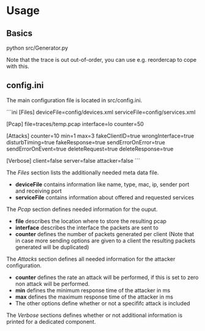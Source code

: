 # Usage

## Basics

python src/Generator.py

Note that the trace is out out-of-order, you can use e.g. reordercap to cope with this.

## config.ini

The main configuration file is located in src/config.ini.

´´´ini
[Files]
deviceFile=config/devices.xml
serviceFile=config/services.xml

[Pcap]
file=traces/temp.pcap
interface=lo
counter=50

[Attacks]
counter=10
min=1
max=3
fakeClientID=true
wrongInterface=true
disturbTiming=true
fakeResponse=true
sendErrorOnError=true
sendErrorOnEvent=true
deleteRequest=true
deleteResponse=true

[Verbose]
client=false
server=false
attacker=false
´´´

The *Files* section lists the additionally needed meta data file.
 * **deviceFile** contains information like name, type, mac, ip, sender port and receiving port
 * **serviceFile** contains information about offered and requested services

The *Pcap* section defines needed information for the ouput.
 * **file** describes the location where to store the resulting pcap
 * **interface** describes the interface the packets are sent to
 * **counter** defines the number of packets generated per client (Note that in case more sending options are given to a client the resulting packets generated will be duplicated)

The *Attacks* section defines all needed information for the attacker configuration.
 * **counter** defines the rate an attack will be performed, if this is set to zero non attack will be performed.
 * **min** defines the minimum response time of the attacker in ms
 * **max** defines the maximum response time of the attacker in ms
 * The other options define whether or not a specififc attack is included

The *Verbose* sections defines whether or not additional information is printed for a dedicated component.
